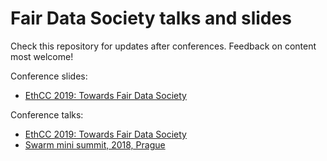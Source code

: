 # Fair Data Society talks and slides

Check this repository for updates after conferences. Feedback on content most welcome!

Conference slides:
* [EthCC 2019: Towards Fair Data Society](https://github.com/fairDataSociety/talks-and-slides/blob/master/Fair%20Data%20Society%20-%20EthCC%202019.pdf)

Conference talks:
* [EthCC 2019: Towards Fair Data Society](https://www.youtube.com/watch?v=HsU5rTRPWws)
* [Swarm mini summit, 2018, Prague](https://www.youtube.com/watch?v=bi8pm14vfaI)
